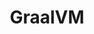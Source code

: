 ---
blog: https://medium.com/graalvm
git: https://github.com/oracle/graal
linkedin: https://linkedin.com/company/graalvm
logohandle: graalvm
sort: graalvm
title: GraalVM
twitter: https://x.com/graalvm
website: https://www.graalvm.org/
youtube: https://youtube.com/GraalVM
---